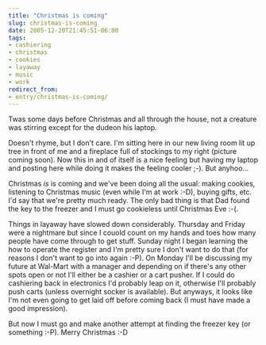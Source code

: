```yaml
---
title: "Christmas is coming"
slug: christmas-is-coming
date: 2005-12-20T21:45:51-06:00
tags:
- cashiering
- christmas
- cookies
- layaway
- music
- work
redirect_from:
- entry/christmas-is-coming/
---
```

Twas some days before Christmas and all through the house,
not a creature was stirring except for the dudeon his laptop.

Doesn't rhyme, but I don't care. I'm sitting here in our new living room lit up tree in front of me and a fireplace full of stockings to my right (picture coming soon). Now this in and of itself is a nice feeling but having my laptop and posting here while doing it makes the feeling cooler ;-). But anyhoo...

Christmas _is_ is coming and we've been doing all the usual: making cookies, listening to Christmas music (even while I'm at work :-D), buying gifts, etc. I'd say that we're pretty much ready. The only bad thing is that Dad found the key to the freezer and I must go cookieless until Christmas Eve :-(.

Things in layaway have slowed down considerably. Thursday and Friday were a nightmare but since I couold count on my hands and toes how many people have come through to get stuff. Sunday night I began learning the how to operate the register and I'm pretty sure I don't want to do that (for reasons I don't want to go into again :-P). On Monday I'll be discussing my future at Wal-Mart with a manager and depending on if there's any other spots open or not I'll either be a cashier or a cart pusher. If I could do cashiering back in electronics I'd probably leap on it, otherwise I'll probably push carts (unless overnight socker is available). But anyways, it looks like I'm not even going to get laid off before coming back (I must have made a good impression).

But now I must go and make another attempt at finding the freezer key (or something :-P). Merry Christmas :-D
